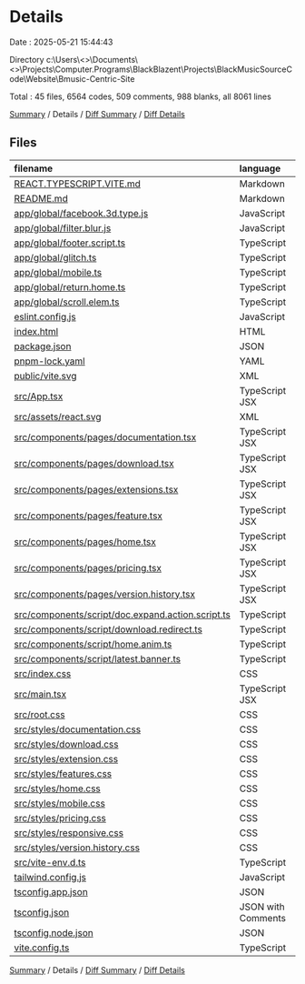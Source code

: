 # Details

Date : 2025-05-21 15:44:43

Directory c:\\Users\\<>\\Documents\\<>\\Projects\\Computer.Programs\\BlackBlazent\\Projects\\BlackMusicSourceCode\\Website\\Bmusic-Centric-Site

Total : 45 files,  6564 codes, 509 comments, 988 blanks, all 8061 lines

[Summary](results.md) / Details / [Diff Summary](diff.md) / [Diff Details](diff-details.md)

## Files
| filename | language | code | comment | blank | total |
| :--- | :--- | ---: | ---: | ---: | ---: |
| [REACT.TYPESCRIPT.VITE.md](/REACT.TYPESCRIPT.VITE.md) | Markdown | 45 | 0 | 10 | 55 |
| [README.md](/README.md) | Markdown | 0 | 0 | 1 | 1 |
| [app/global/facebook.3d.type.js](/app/global/facebook.3d.type.js) | JavaScript | 103 | 28 | 27 | 158 |
| [app/global/filter.blur.js](/app/global/filter.blur.js) | JavaScript | 35 | 153 | 8 | 196 |
| [app/global/footer.script.ts](/app/global/footer.script.ts) | TypeScript | 104 | 43 | 27 | 174 |
| [app/global/glitch.ts](/app/global/glitch.ts) | TypeScript | 169 | 9 | 32 | 210 |
| [app/global/mobile.ts](/app/global/mobile.ts) | TypeScript | 132 | 17 | 24 | 173 |
| [app/global/return.home.ts](/app/global/return.home.ts) | TypeScript | 9 | 5 | 6 | 20 |
| [app/global/scroll.elem.ts](/app/global/scroll.elem.ts) | TypeScript | 0 | 0 | 1 | 1 |
| [eslint.config.js](/eslint.config.js) | JavaScript | 27 | 0 | 2 | 29 |
| [index.html](/index.html) | HTML | 60 | 0 | 3 | 63 |
| [package.json](/package.json) | JSON | 37 | 0 | 1 | 38 |
| [pnpm-lock.yaml](/pnpm-lock.yaml) | YAML | 1,716 | 0 | 494 | 2,210 |
| [public/vite.svg](/public/vite.svg) | XML | 1 | 0 | 0 | 1 |
| [src/App.tsx](/src/App.tsx) | TypeScript JSX | 65 | 5 | 10 | 80 |
| [src/assets/react.svg](/src/assets/react.svg) | XML | 1 | 0 | 0 | 1 |
| [src/components/pages/documentation.tsx](/src/components/pages/documentation.tsx) | TypeScript JSX | 1,053 | 25 | 1 | 1,079 |
| [src/components/pages/download.tsx](/src/components/pages/download.tsx) | TypeScript JSX | 71 | 0 | 0 | 71 |
| [src/components/pages/extensions.tsx](/src/components/pages/extensions.tsx) | TypeScript JSX | 170 | 7 | 8 | 185 |
| [src/components/pages/feature.tsx](/src/components/pages/feature.tsx) | TypeScript JSX | 120 | 11 | 3 | 134 |
| [src/components/pages/home.tsx](/src/components/pages/home.tsx) | TypeScript JSX | 70 | 2 | 6 | 78 |
| [src/components/pages/pricing.tsx](/src/components/pages/pricing.tsx) | TypeScript JSX | 125 | 0 | 6 | 131 |
| [src/components/pages/version.history.tsx](/src/components/pages/version.history.tsx) | TypeScript JSX | 61 | 3 | 4 | 68 |
| [src/components/script/doc.expand.action.script.ts](/src/components/script/doc.expand.action.script.ts) | TypeScript | 115 | 61 | 41 | 217 |
| [src/components/script/download.redirect.ts](/src/components/script/download.redirect.ts) | TypeScript | 146 | 26 | 32 | 204 |
| [src/components/script/home.anim.ts](/src/components/script/home.anim.ts) | TypeScript | 169 | 26 | 24 | 219 |
| [src/components/script/latest.banner.ts](/src/components/script/latest.banner.ts) | TypeScript | 263 | 33 | 52 | 348 |
| [src/index.css](/src/index.css) | CSS | 164 | 8 | 20 | 192 |
| [src/main.tsx](/src/main.tsx) | TypeScript JSX | 11 | 0 | 2 | 13 |
| [src/root.css](/src/root.css) | CSS | 68 | 0 | 8 | 76 |
| [src/styles/documentation.css](/src/styles/documentation.css) | CSS | 129 | 0 | 0 | 129 |
| [src/styles/download.css](/src/styles/download.css) | CSS | 120 | 5 | 2 | 127 |
| [src/styles/extension.css](/src/styles/extension.css) | CSS | 258 | 0 | 41 | 299 |
| [src/styles/features.css](/src/styles/features.css) | CSS | 59 | 0 | 0 | 59 |
| [src/styles/home.css](/src/styles/home.css) | CSS | 160 | 4 | 2 | 166 |
| [src/styles/mobile.css](/src/styles/mobile.css) | CSS | 60 | 0 | 8 | 68 |
| [src/styles/pricing.css](/src/styles/pricing.css) | CSS | 167 | 4 | 27 | 198 |
| [src/styles/responsive.css](/src/styles/responsive.css) | CSS | 82 | 4 | 4 | 90 |
| [src/styles/version.history.css](/src/styles/version.history.css) | CSS | 353 | 23 | 41 | 417 |
| [src/vite-env.d.ts](/src/vite-env.d.ts) | TypeScript | 0 | 1 | 1 | 2 |
| [tailwind.config.js](/tailwind.config.js) | JavaScript | 10 | 1 | 0 | 11 |
| [tsconfig.app.json](/tsconfig.app.json) | JSON | 23 | 2 | 3 | 28 |
| [tsconfig.json](/tsconfig.json) | JSON with Comments | 7 | 0 | 1 | 8 |
| [tsconfig.node.json](/tsconfig.node.json) | JSON | 21 | 2 | 3 | 26 |
| [vite.config.ts](/vite.config.ts) | TypeScript | 5 | 1 | 2 | 8 |

[Summary](results.md) / Details / [Diff Summary](diff.md) / [Diff Details](diff-details.md)